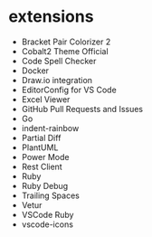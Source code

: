 # extensions
- Bracket Pair Colorizer 2
- Cobalt2 Theme Official
- Code Spell Checker
- Docker
- Draw.io integration
- EditorConfig for VS Code
- Excel Viewer
- GitHub Pull Requests and Issues
- Go
- indent-rainbow
- Partial Diff
- PlantUML
- Power Mode
- Rest Client
- Ruby
- Ruby Debug
- Trailing Spaces
- Vetur
- VSCode Ruby
- vscode-icons
